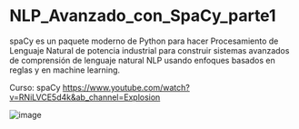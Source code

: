 ﻿# NLP_Avanzado_con_SpaCy_parte1

spaCy es un paquete moderno de Python para hacer Procesamiento de Lenguaje Natural de potencia industrial para construir sistemas avanzados de comprensión de lenguaje natural NLP usando enfoques basados en reglas y en machine learning.

Curso: spaCy https://www.youtube.com/watch?v=RNiLVCE5d4k&ab_channel=Explosion

![image](https://user-images.githubusercontent.com/29576337/205846977-d6e6dd6a-90c2-4828-9fd8-9b43f9d113a6.png)
